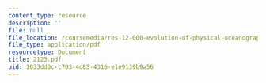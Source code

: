 ```yaml
---
content_type: resource
description: ''
file: null
file_location: /coursemedia/res-12-000-evolution-of-physical-oceanography-spring-2007/1033dd0cc7034d854316e1e9139b9a56_2123.pdf
file_type: application/pdf
resourcetype: Document
title: 2123.pdf
uid: 1033dd0c-c703-4d85-4316-e1e9139b9a56
---
```

